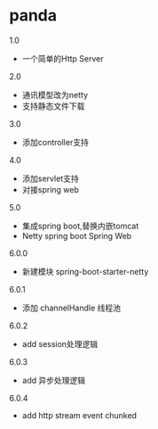# panda
1.0
* 一个简单的Http Server

2.0 
* 通讯模型改为netty
* 支持静态文件下载

3.0
* 添加controller支持

4.0
* 添加servlet支持
* 对接spring web

5.0
* 集成spring boot,替换内嵌tomcat
* Netty spring boot Spring Web

6.0.0
* 新建模块 spring-boot-starter-netty

6.0.1
* 添加 channelHandle 线程池

6.0.2
* add session处理逻辑

6.0.3
* add 异步处理逻辑

6.0.4
* add http stream event chunked
